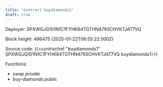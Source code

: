 ```yaml
---
title: "Contract buydiamonds1"
draft: true
---
```

Deployer: SPXWGJQ101N1C1FYHK64TGTHN4793CHVKTJAT7VQ


 



Block height: 496475 (2025-01-22T06:55:22.000Z)

Source code: {{<contractref "buydiamonds1" SPXWGJQ101N1C1FYHK64TGTHN4793CHVKTJAT7VQ buydiamonds1>}}

Functions:

* swap _private_
* buy-diamonds _public_
